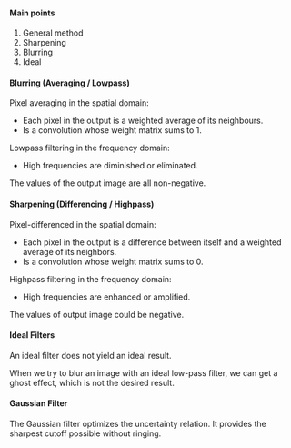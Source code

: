 #### Main points
1. General method
2. Sharpening
3. Blurring
4. Ideal


#### Blurring (Averaging / Lowpass)
Pixel averaging in the spatial domain: 
- Each pixel in the output is a weighted average of its neighbours. 
- Is a convolution whose weight matrix sums to 1.

Lowpass filtering in the frequency domain:
- High frequencies are diminished or eliminated.

The values of the output image are all non-negative.

#### Sharpening (Differencing / Highpass)

Pixel-differenced in the spatial domain:
- Each pixel in the output is a difference between itself and a weighted average of its neighbors.
- Is a convolution whose weight matrix sums to 0.

Highpass filtering in the frequency domain:
- High frequencies are enhanced or amplified.

The values of output image could be negative.

#### Ideal Filters
An ideal filter does not yield an ideal result.

When we try to blur an image with an ideal low-pass filter, we can get a ghost effect, which is not the desired result.

#### Gaussian Filter
The Gaussian filter optimizes the uncertainty relation. It provides the sharpest cutoff possible without ringing.